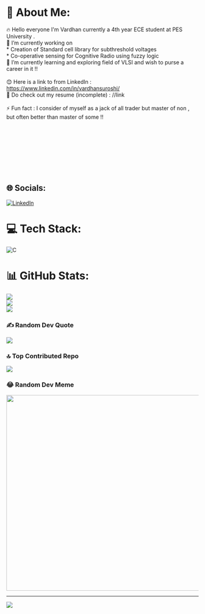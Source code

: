 # 💫 About Me:
🔥 Hello everyone I'm Vardhan currently a 4th year ECE student at PES <br>University .  <br>🔭 I’m currently working on <br>                 * Creation of Standard cell library for subthreshold voltages<br>                 * Co-operative sensing for Cognitive Radio using fuzzy logic<br>🌱 I’m currently learning and exploring field of VLSI and wish to purse a career in it !!<br><br>😊 Here is a link to from LinkedIn : https://www.linkedin.com/in/vardhansuroshi/<br>📄 Do check out my resume (incomplete) : //link<br><br>⚡ Fun fact : I consider of myself as a jack of all trader but master of non ,<br>but often better than master of some !! <br><br><br> <br><br> <br> <br>               <br><br>


## 🌐 Socials:
[![LinkedIn](https://img.shields.io/badge/LinkedIn-%230077B5.svg?logo=linkedin&logoColor=white)](https://linkedin.com/in/https://www.linkedin.com/in/vardhansuroshi/) 

# 💻 Tech Stack:
![C](https://img.shields.io/badge/c-%2300599C.svg?style=for-the-badge&logo=c&logoColor=white)
# 📊 GitHub Stats:
![](https://github-readme-stats.vercel.app/api?username=VardhanSuroshi&theme=dark&hide_border=false&include_all_commits=false&count_private=false)<br/>
![](https://github-readme-streak-stats.herokuapp.com/?user=VardhanSuroshi&theme=dark&hide_border=false)<br/>
![](https://github-readme-stats.vercel.app/api/top-langs/?username=VardhanSuroshi&theme=dark&hide_border=false&include_all_commits=false&count_private=false&layout=compact)

### ✍️ Random Dev Quote
![](https://quotes-github-readme.vercel.app/api?type=vetical&theme=dark)

### 🔝 Top Contributed Repo
![](https://github-contributor-stats.vercel.app/api?username=VardhanSuroshi&limit=5&theme=dark&combine_all_yearly_contributions=true)

### 😂 Random Dev Meme
<img src="https://rm.up.railway.app/" width="512px"/>

---
[![](https://visitcount.itsvg.in/api?id=VardhanSuroshi&icon=1&color=4)](https://visitcount.itsvg.in)

<!-- Proudly created with GPRM ( https://gprm.itsvg.in ) -->
